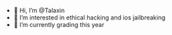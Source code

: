 - 👋 Hi, I’m @Talaxin
- 👀 I’m interested in ethical hacking and ios jailbreaking
- 🌱 I’m currently grading this year

<!---
Talaxin/Talaxin is a ✨ special ✨ repository because its `README.md` (this file) appears on your GitHub profile.
You can click the Preview link to take a look at your changes.
--->

